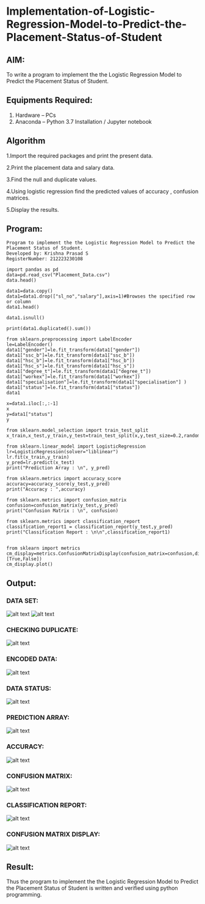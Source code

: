 # Implementation-of-Logistic-Regression-Model-to-Predict-the-Placement-Status-of-Student

## AIM:
To write a program to implement the the Logistic Regression Model to Predict the Placement Status of Student.

## Equipments Required:
1. Hardware – PCs
2. Anaconda – Python 3.7 Installation / Jupyter notebook

## Algorithm

1.Import the required packages and print the present data.

2.Print the placement data and salary data.

3.Find the null and duplicate values.

4.Using logistic regression find the predicted values of accuracy , confusion matrices.

5.Display the results.

## Program:
```
Program to implement the the Logistic Regression Model to Predict the Placement Status of Student.
Developed by: Krishna Prasad S
RegisterNumber: 212223230108 

```

```
import pandas as pd
data=pd.read_csv("Placement_Data.csv")
data.head()

data1=data.copy()
data1=data1.drop(["sl_no","salary"],axis=1)#Browses the specified row or column
data1.head()

data1.isnull()

print(data1.duplicated().sum())

from sklearn.preprocessing import LabelEncoder
le=LabelEncoder()
data1["gender"]=le.fit_transform(data1["gender"])
data1["ssc_b"]=le.fit_transform(data1["ssc_b"])
data1["hsc_b"]=le.fit_transform(data1["hsc_b"])
data1["hsc_s"]=le.fit_transform(data1["hsc_s"])
data1["degree_t"]=le.fit_transform(data1["degree_t"])
data1["workex"]=le.fit_transform(data1["workex"])
data1["specialisation"]=le.fit_transform(data1["specialisation"] )     
data1["status"]=le.fit_transform(data1["status"])       
data1 

x=data1.iloc[:,:-1]
x
y=data1["status"]
y

from sklearn.model_selection import train_test_split
x_train,x_test,y_train,y_test=train_test_split(x,y,test_size=0.2,random_state=0)

from sklearn.linear_model import LogisticRegression
lr=LogisticRegression(solver="liblinear")
lr.fit(x_train,y_train)
y_pred=lr.predict(x_test)
print("Prediction Array : \n", y_pred)

from sklearn.metrics import accuracy_score
accuracy=accuracy_score(y_test,y_pred)
print("Accuracy : ",accuracy)

from sklearn.metrics import confusion_matrix
confusion=confusion_matrix(y_test,y_pred)
print("Confusion Matrix : \n", confusion)

from sklearn.metrics import classification_report
classification_report1 = classification_report(y_test,y_pred)
print("Classification Report : \n\n",classification_report1)


from sklearn import metrics
cm_display=metrics.ConfusionMatrixDisplay(confusion_matrix=confusion,display_labels=[True,False])
cm_display.plot()

```

## Output:

### DATA SET:
![alt text](<Data Head.png>)
![alt text](<Data isnull.png>)

### CHECKING DUPLICATE:
![alt text](<Data duplicate.png>)

### ENCODED DATA:
![alt text](<Encoded Data.png>)

### DATA STATUS:
![alt text](<Data Status.png>)

### PREDICTION ARRAY:
![alt text](<Prediction Array.png>)

### ACCURACY:
![alt text](Accuracy.png)

### CONFUSION MATRIX:
![alt text](<Confusion Matrix.png>)

### CLASSIFICATION REPORT:
![alt text](<Classification report.png>)

### CONFUSION MATRIX DISPLAY:
![alt text](<Confusion Matrix Display.png>)

## Result:
Thus the program to implement the the Logistic Regression Model to Predict the Placement Status of Student is written and verified using python programming.
